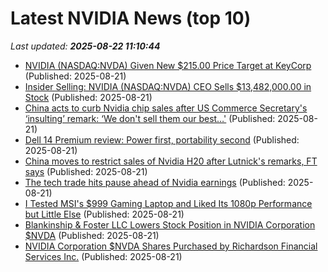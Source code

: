 # Latest NVIDIA News (top 10)
_Last updated: **2025-08-22 11:10:44**_

- [NVIDIA (NASDAQ:NVDA) Given New $215.00 Price Target at KeyCorp](https://www.etfdailynews.com/2025/08/21/nvidia-nasdaqnvda-given-new-215-00-price-target-at-keycorp/) (Published: 2025-08-21)
- [Insider Selling: NVIDIA (NASDAQ:NVDA) CEO Sells $13,482,000.00 in Stock](https://www.etfdailynews.com/2025/08/21/insider-selling-nvidia-nasdaqnvda-ceo-sells-13482000-00-in-stock/) (Published: 2025-08-21)
- [China acts to curb Nvidia chip sales after US Commerce Secretary's ‘insulting’ remark: ‘We don't sell them our best…'](https://www.livemint.com/companies/china-hits-back-at-nvidia-chip-sales-after-us-commerce-secretarys-insulting-remark-we-dont-sell-them-our-best-11755766912933.html) (Published: 2025-08-21)
- [Dell 14 Premium review: Power first, portability second](https://www.pcworld.com/article/2880659/dell-14-premium-review.html) (Published: 2025-08-21)
- [China moves to restrict sales of Nvidia H20 after Lutnick's remarks, FT says](https://thefly.com/permalinks/entry.php/id4186734/NVDA-China-moves-to-restrict-sales-of-Nvidia-H-after-Lutnicks-remarks-FT-says) (Published: 2025-08-21)
- [The tech trade hits pause ahead of Nvidia earnings](https://finance.yahoo.com/news/the-tech-trade-hits-pause-ahead-of-nvidia-earnings-100053109.html) (Published: 2025-08-21)
- [I Tested MSI's $999 Gaming Laptop and Liked Its 1080p Performance but Little Else](https://www.cnet.com/tech/computing/i-tested-msis-999-gaming-laptop-and-liked-its-1080p-performance-but-little-else/) (Published: 2025-08-21)
- [Blankinship & Foster LLC Lowers Stock Position in NVIDIA Corporation $NVDA](https://www.etfdailynews.com/2025/08/21/blankinship-foster-llc-lowers-stock-position-in-nvidia-corporation-nvda/) (Published: 2025-08-21)
- [NVIDIA Corporation $NVDA Shares Purchased by Richardson Financial Services Inc.](https://www.etfdailynews.com/2025/08/21/nvidia-corporation-nvda-shares-purchased-by-richardson-financial-services-inc/) (Published: 2025-08-21)
